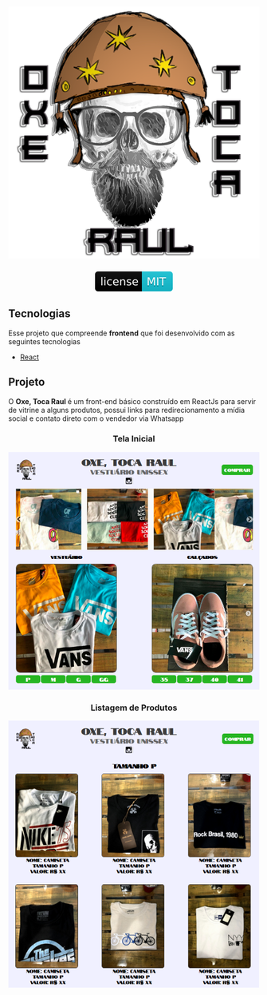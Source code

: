 <div align="center">
    <h1> 
    <img src="/gitImages/logo.png" style={"width=150px"; max-width=100%;}  alt="logo">
    </h1>
    <a href="/LICENSE">
        <img src="/gitImages/mit.svg" alt="LICENSE_MIT">
    </a>
</div>

<h2>Tecnologias</h2>
<p>Esse projeto que compreende <strong>frontend</strong> que foi desenvolvido com as seguintes tecnologias</p>

<ul>
    <li>
        <a target="_blank" href="https://pt-br.reactjs.org/" rel="noopener noreferrer">React</a>
    </li>
</ul>

<h2>Projeto</h2>
<p>O <strong> Oxe, Toca Raul </strong> é um front-end básico construído em ReactJs para servir de vitrine a alguns produtos, possui links para redirecionamento a mídia social e contato direto com o vendedor via Whatsapp</p>

<div align="center">
    <h3>Tela Inicial</h3>
    <img src="/gitImages/home.png" style="max-width:100%;" alt="Home">
    <h3>Listagem de Produtos</h3>
    <img src="/gitImages/listProduct.png" style="max-width:100%;" alt="Products">
</div>
